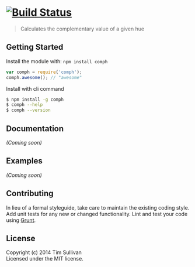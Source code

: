 #  [![Build Status](https://secure.travis-ci.org/tsullivan/comph.png?branch=master)](http://travis-ci.org/tsullivan/comph)

> Calculates the complementary value of a given hue


## Getting Started

Install the module with: `npm install comph`

```js
var comph = require('comph');
comph.awesome(); // "awesome"
```

Install with cli command

```sh
$ npm install -g comph
$ comph --help
$ comph --version
```




## Documentation

_(Coming soon)_


## Examples

_(Coming soon)_


## Contributing

In lieu of a formal styleguide, take care to maintain the existing coding style. Add unit tests for any new or changed functionality. Lint and test your code using [Grunt](http://gruntjs.com).


## License

Copyright (c) 2014 Tim Sullivan  
Licensed under the MIT license.
